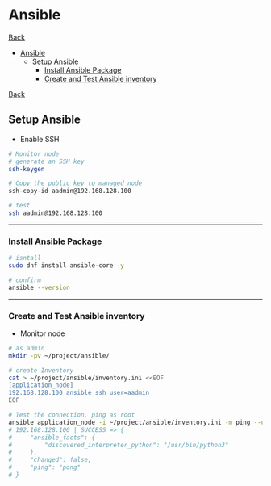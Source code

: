 # Ansible

[Back](../../../README.md)

- [Ansible](#ansible)
  - [Setup Ansible](#setup-ansible)
    - [Install Ansible Package](#install-ansible-package)
    - [Create and Test Ansible inventory](#create-and-test-ansible-inventory)

[Back](../../../README.md)

## Setup Ansible

- Enable SSH

```sh
# Monitor node
# generate an SSH key
ssh-keygen

# Copy the public key to managed node
ssh-copy-id aadmin@192.168.128.100

# test
ssh aadmin@192.168.128.100
```

---

### Install Ansible Package

```sh
# isntall
sudo dnf install ansible-core -y

# confirm
ansible --version
```

---

### Create and Test Ansible inventory

- Monitor node

```sh
# as admin
mkdir -pv ~/project/ansible/

# create Inventory
cat > ~/project/ansible/inventory.ini <<EOF
[application_node]
192.168.128.100 ansible_ssh_user=aadmin
EOF

# Test the connection, ping as root
ansible application_node -i ~/project/ansible/inventory.ini -m ping --user=aadmin
# 192.168.128.100 | SUCCESS => {
#     "ansible_facts": {
#         "discovered_interpreter_python": "/usr/bin/python3"
#     },
#     "changed": false,
#     "ping": "pong"
# }
```
